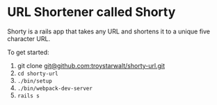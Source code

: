 # URL Shortener called Shorty

Shorty is a rails app that takes any URL and shortens it to a unique five character URL.

To get started:
1. git clone [git@github.com:troystarwalt/shorty-url.git](git@github.com:troystarwalt/shorty-url.git)
2. `cd shorty-url`
3. `./bin/setup`
4. `./bin/webpack-dev-server`
5. `rails s`
